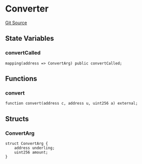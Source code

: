 # Converter
[Git Source](https://github.com/Swivel-Finance/illuminate/blob/ddf95dfbaf2df4d82b6652aff5c2effb5fee45f4/src/mocks/Converter.sol)


## State Variables
### convertCalled

```solidity
mapping(address => ConvertArg) public convertCalled;
```


## Functions
### convert


```solidity
function convert(address c, address u, uint256 a) external;
```

## Structs
### ConvertArg

```solidity
struct ConvertArg {
    address underling;
    uint256 amount;
}
```

